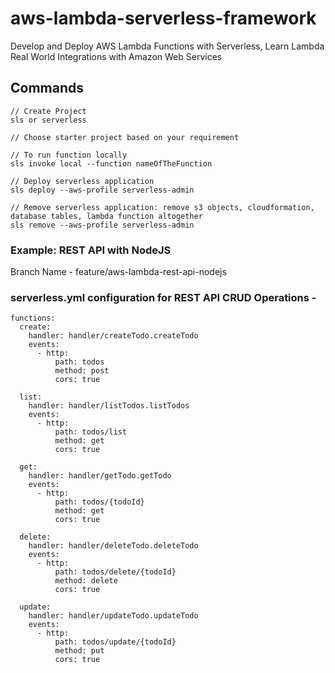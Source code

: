 # aws-lambda-serverless-framework
Develop and Deploy AWS Lambda Functions with Serverless, Learn Lambda Real World Integrations with Amazon Web Services


## Commands

```
// Create Project
sls or serverless

// Choose starter project based on your requirement

// To run function locally
sls invoke local --function nameOfTheFunction

// Deploy serverless application
sls deploy --aws-profile serverless-admin

// Remove serverless application: remove s3 objects, cloudformation, database tables, lambda function altogether
sls remove --aws-profile serverless-admin

```

### Example: REST API with NodeJS
Branch Name - feature/aws-lambda-rest-api-nodejs

### serverless.yml configuration for REST API CRUD Operations - 


```
functions:
  create:
    handler: handler/createTodo.createTodo
    events:
      - http:
          path: todos
          method: post
          cors: true

  list:
    handler: handler/listTodos.listTodos
    events:
      - http:
          path: todos/list
          method: get
          cors: true

  get:
    handler: handler/getTodo.getTodo
    events:
      - http:
          path: todos/{todoId}
          method: get
          cors: true
       
  delete:
    handler: handler/deleteTodo.deleteTodo
    events:
      - http:
          path: todos/delete/{todoId}
          method: delete
          cors: true

  update:
    handler: handler/updateTodo.updateTodo
    events:
      - http:
          path: todos/update/{todoId}
          method: put
          cors: true

```
